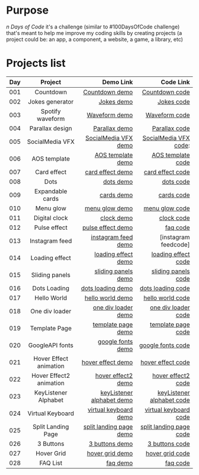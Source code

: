 # Purpose

_n Days of Code_ it's a challenge (similar to #100DaysOfCode challenge) that's meant to help me improve my coding skills by creating projects (a project could be: an app, a component, a website, a game, a library, etc)

# Projects list

| Day |         Project         |                   Demo Link |                   Code Link |
| --- | :---------------------: | --------------------------: | --------------------------: |
| 001 |        Countdown        |            [Countdown demo] |            [Countdown code] |
| 002 |     Jokes generator     |                [Jokes demo] |                [Jokes code] |
| 003 |    Spotify waveform     |             [Waveform demo] |             [Waveform code] |
| 004 |     Parallax design     |             [Parallax demo] |             [Parallax code] |
| 005 |     SocialMedia VFX     |     [ SocialMedia VFX demo] |    [ SocialMedia VFX code]: |
| 006 |      AOS template       |         [AOS template demo] |         [AOS template code] |
| 007 |       Card effect       |          [card effect demo] |          [card effect code] |
| 008 |          Dots           |                 [dots demo] |                 [dots code] |
| 009 |    Expandable cards     |                [cards demo] |                [cards code] |
| 010 |        Menu glow        |            [menu glow demo] |            [menu glow code] |
| 011 |      Digital clock      |                [clock demo] |                [clock code] |
| 012 |      Pulse effect       |         [pulse effect demo] |                  [faq code] |
| 013 |     Instagram feed      |       [instagram feed demo] |        [instagram feedcode] |
| 014 |     Loading effect      |       [loading effect demo] |       [loading effect code] |
| 015 |     Sliding panels      |       [sliding panels demo] |       [sliding panels code] |
| 016 |      Dots Loading       |         [dots loading demo] |         [dots loading code] |
| 017 |       Hello World       |          [hello world demo] |          [hello world code] |
| 018 |     One div loader      |       [one div loader demo] |       [one div loader code] |
| 019 |      Template Page      |        [template page demo] |        [template page code] |
| 020 |     GoogleAPI fonts     |         [google fonts demo] |         [google fonts code] |
| 021 | Hover Effect animation  |         [hover effect demo] |         [hover effect code] |
| 022 | Hover Effect2 animation |        [hover effect2 demo] |        [hover effect2 code] |
| 023 |  KeyListener Alphabet   | [keyListener alphabet demo] | [keyListener alphabet code] |
| 024 |    Virtual Keyboard     |     [virtual keyboard demo] |     [virtual keyboard code] |
| 025 |   Split Landing Page    |   [split landing page demo] |   [split landing page code] |
| 026 |        3 Buttons        |            [3 buttons demo] |            [3 buttons code] |
| 027 |       Hover Grid        |           [hover grid demo] |           [hover grid code] |
| 028 |        FAQ List         |                  [faq demo] |                  [faq code] |

[countdown demo]: https://trstefan.github.io/ndaysofcode/Countdown/index.html
[countdown code]: https://github.com/trstefan/ndaysofcode/tree/master/Countdown
[jokes demo]: https://trstefan.github.io/ndaysofcode/Jokes%20Generator/index.html
[jokes code]: https://github.com/trstefan/ndaysofcode/tree/master/Jokes%20Generator
[waveform demo]: https://trstefan.github.io/ndaysofcode/Spotify%20waveform/index.html
[waveform code]: https://github.com/trstefan/ndaysofcode/tree/master/Spotify%20waveform
[parallax demo]: https://trstefan.github.io/ndaysofcode/Parallax%20design/index.html
[parallax code]: https://github.com/trstefan/ndaysofcode/tree/master/Parallax%20design
[faq demo]: https://trstefan.github.io/ndaysofcode/FAQ/index.html
[faq code]: https://github.com/trstefan/ndaysofcode/tree/master/FAQ
[hover grid demo]: https://trstefan.github.io/ndaysofcode/Hover%20Grid/index.html
[hover grid code]: https://github.com/trstefan/ndaysofcode/tree/master/Hover%20Grid
[3 buttons demo]: https://trstefan.github.io/ndaysofcode/3%20Buttons/index.html
[3 buttons code]: https://github.com/trstefan/ndaysofcode/tree/master/3%20Buttons
[split landing page demo]: https://trstefan.github.io/ndaysofcode/Split%20Landingpage/index.html
[split landing page code]: https://github.com/trstefan/ndaysofcode/tree/master/Split%20Landingpage
[virtual keyboard demo]: https://trstefan.github.io/ndaysofcode/Keyboard/index.html
[virtual keyboard code]: https://github.com/trstefan/ndaysofcode/tree/master/Keyboard
[keylistener alphabet demo]: https://trstefan.github.io/ndaysofcode/KeyListener%20Alphabet/index.html
[keylistener alphabet code]: https://github.com/trstefan/ndaysofcode/tree/master/KeyListener%20Alphabet
[hover effect2 demo]: https://trstefan.github.io/ndaysofcode/Hover%20Effect2/index.html
[hover effect2 code]: https://github.com/trstefan/ndaysofcode/tree/master/Hover%20Effect2
[hover effect demo]: https://trstefan.github.io/ndaysofcode/Hover%20Effect/index.html
[hover effect code]: https://github.com/trstefan/ndaysofcode/tree/master/Hover%20Effect
[ google fonts demo]: https://trstefan.github.io/ndaysofcode/GoogleAPI%20fonts/index.html
[ google fonts code]: https://github.com/trstefan/ndaysofcode/tree/master/GoogleAPI%20fonts
[ template page demo]: https://trstefan.github.io/ndaysofcode/404Template%20page/index.html
[ template page code]: https://github.com/trstefan/ndaysofcode/tree/master/404Template%20page
[ one div loader demo]: https://trstefan.github.io/ndaysofcode/OneDiv%20loader/index.html
[ one div loader code]: https://github.com/trstefan/ndaysofcode/tree/master/OneDiv%20loader
[ hello world demo]: https://trstefan.github.io/ndaysofcode/Hello%20World/index.html
[ hello world code]: https://github.com/trstefan/ndaysofcode/tree/master/Hello%20World
[ dots loading demo]: https://trstefan.github.io/ndaysofcode/Dots%20Loading/index.html
[ dots loading code]: https://github.com/trstefan/ndaysofcode/tree/master/Dots%20Loading
[ sliding panels demo]: https://trstefan.github.io/ndaysofcode/Sliding%20panels/index.html
[ sliding panels code]: https://github.com/trstefan/ndaysofcode/tree/master/Sliding%20panels
[ loading effect demo]: https://trstefan.github.io/ndaysofcode/Loading%20effect/index.html
[ loading effect code]: https://github.com/trstefan/ndaysofcode/tree/master/Loading%20effect
[instagram feed demo]: https://trstefan.github.io/ndaysofcode/Instagram%20Feed/index.html
[instagram feed code]: https://github.com/trstefan/ndaysofcode/tree/master/Instagram%20Feed
[ pulse effect demo]: https://trstefan.github.io/ndaysofcode/Pulse%20Effect/index.html
[ pulse effect code]: https://github.com/trstefan/ndaysofcode/tree/master/Pulse%20Effect
[ clock demo]: https://trstefan.github.io/ndaysofcode/Digital%20Clock/index.html
[ clock code]: https://github.com/trstefan/ndaysofcode/tree/master/Digital%20Clock
[ menu glow demo]: https://trstefan.github.io/ndaysofcode/Menu%20glow/index.html
[ menu glow code]: https://github.com/trstefan/ndaysofcode/tree/master/Menu%20glow
[ cards demo]: https://trstefan.github.io/ndaysofcode/Expandable%20Cards/index.html
[ cards code]: https://github.com/trstefan/ndaysofcode/tree/master/Expandable%20Cards
[ dots demo]: https://trstefan.github.io/ndaysofcode/Dots/index.html
[ dots code]: https://github.com/trstefan/ndaysofcode/tree/master/Dots
[ card effect demo]: https://trstefan.github.io/ndaysofcode/Card%20effect/index.html
[ card effect code]: https://github.com/trstefan/ndaysofcode/tree/master/Card%20effect
[ aos template demo]: https://trstefan.github.io/ndaysofcode/AOS%20template/index.html
[ aos template code]: https://github.com/trstefan/ndaysofcode/tree/master/AOS%20template
[ socialmedia vfx demo]: https://trstefan.github.io/ndaysofcode/SocialMedia%20VFX/index.html
[ socialmedia vfx code]: https://github.com/trstefan/ndaysofcode/tree/master/SocialMedia%20VFX
